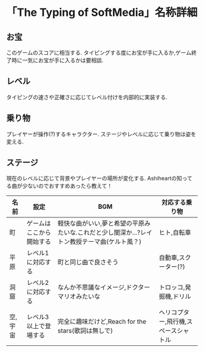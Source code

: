 # 「The Typing of SoftMedia」名称詳細 

## お宝
このゲームのスコアに相当する.
タイピングする度にお宝が手に入るか,ゲーム終了時に一気にお宝が手に入るかは要相談.

## レベル
タイピングの速さや正確さに応じてレベル付けを内部的に実装する.

## 乗り物
プレイヤーが操作(?)するキャラクター.
ステージやレベルに応じて乗り物は姿を変える.

## ステージ
 現在のレベルに応じて背景やプレイヤーの場所が変化する.
 Ashiheartの知ってる曲が少ないのでおすすめあったら教えて！

| 名前| 設定|BGM |対応する乗り物|
|---|---|---|---|
| 町| ゲームはここから開始する| 軽快な曲がいい,夢と希望の平原みたいな.これだと少し闇深か...?レイトン教授テーマ曲(ケルト風？)|ヒト,自転車
| 平原| レベル1に対応する| 町と同じ曲で良さそう |自動車,スクーター(?) 
| 洞窟| レベル2に対応する| なんか不思議なイメージ,ドクターマリオみたいな|トロッコ,発掘機,ドリル
| 空,宇宙| レベル3以上で登場する| 完全に趣味だけど,Reach for the stars(歌詞は無しで)|ヘリコプター,飛行機,スペースシャトル 

